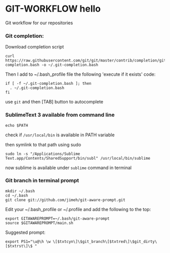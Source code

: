 # GIT-WORKFLOW hello
Git workflow for our repositories

### Git completion:

Download completion script

```
curl https://raw.githubusercontent.com/git/git/master/contrib/completion/git-completion.bash -o ~/.git-completion.bash
```

Then I add to ~/.bash_profile file the following 'execute if it exists' code:

```
if [ -f ~/.git-completion.bash ]; then
  . ~/.git-completion.bash
fi
```

use ```git``` and then [TAB] button to autocomplete

### SublimeText 3 available from command line

```echo $PATH```

check if ```/usr/local/bin``` is available in PATH variable

then symlink to that path using sudo

```sudo ln -s "/Applications/Sublime Text.app/Contents/SharedSupport/bin/subl" /usr/local/bin/sublime```

now sublime is available under ```sublime``` command in terminal

### Git branch in terminal prompt

```
mkdir ~/.bash
cd ~/.bash
git clone git://github.com/jimeh/git-aware-prompt.git
```

Edit your ~/.bash_profile or ~/.profile and add the following to the top:

```
export GITAWAREPROMPT=~/.bash/git-aware-prompt
source $GITAWAREPROMPT/main.sh
```

Suggested prompt:

```export PS1="\u@\h \w \[$txtcyn\]\$git_branch\[$txtred\]\$git_dirty\[$txtrst\]\$ "```


